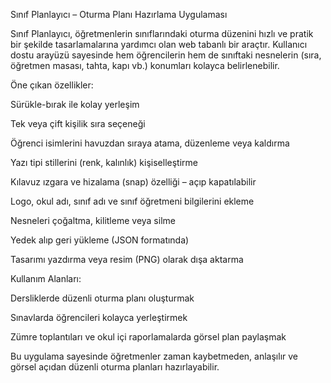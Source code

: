 Sınıf Planlayıcı – Oturma Planı Hazırlama Uygulaması

Sınıf Planlayıcı, öğretmenlerin sınıflarındaki oturma düzenini hızlı ve pratik bir şekilde tasarlamalarına yardımcı olan web tabanlı bir araçtır. Kullanıcı dostu arayüzü sayesinde hem öğrencilerin hem de sınıftaki nesnelerin (sıra, öğretmen masası, tahta, kapı vb.) konumları kolayca belirlenebilir.

Öne çıkan özellikler:

Sürükle-bırak ile kolay yerleşim

Tek veya çift kişilik sıra seçeneği

Öğrenci isimlerini havuzdan sıraya atama, düzenleme veya kaldırma

Yazı tipi stillerini (renk, kalınlık) kişiselleştirme

Kılavuz ızgara ve hizalama (snap) özelliği – açıp kapatılabilir

Logo, okul adı, sınıf adı ve sınıf öğretmeni bilgilerini ekleme

Nesneleri çoğaltma, kilitleme veya silme

Yedek alıp geri yükleme (JSON formatında)

Tasarımı yazdırma veya resim (PNG) olarak dışa aktarma

Kullanım Alanları:

Dersliklerde düzenli oturma planı oluşturmak

Sınavlarda öğrencileri kolayca yerleştirmek

Zümre toplantıları ve okul içi raporlamalarda görsel plan paylaşmak

Bu uygulama sayesinde öğretmenler zaman kaybetmeden, anlaşılır ve görsel açıdan düzenli oturma planları hazırlayabilir.

